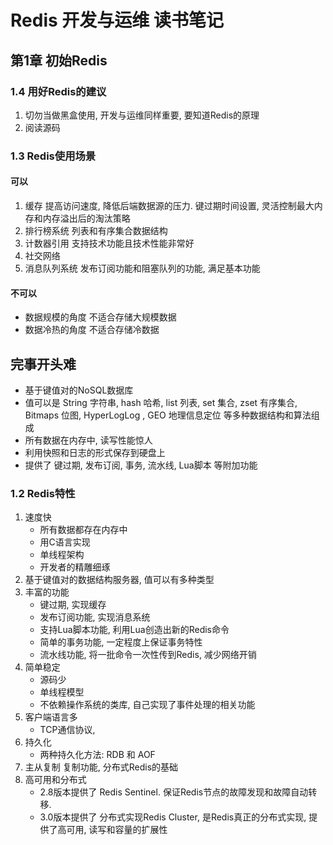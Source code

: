# Redis 开发与运维 读书笔记

## 第1章 初始Redis

### 1.4  用好Redis的建议

1. 切勿当做黑盒使用, 开发与运维同样重要,   要知道Redis的原理
2. 阅读源码





### 1.3 Redis使用场景

#### 可以

1. 缓存  提高访问速度, 降低后端数据源的压力. 键过期时间设置, 灵活控制最大内存和内存溢出后的淘汰策略
2. 排行榜系统 列表和有序集合数据结构
3. 计数器引用 支持技术功能且技术性能非常好
4. 社交网络 
5. 消息队列系统 发布订阅功能和阻塞队列的功能, 满足基本功能

#### 不可以

* 数据规模的角度 不适合存储大规模数据
* 数据冷热的角度  不适合存储冷数据


完事开头难
---------------------

* 基于键值对的NoSQL数据库
* 值可以是 String 字符串, hash 哈希, list 列表, set 集合, zset 有序集合, Bitmaps 位图, HyperLogLog , GEO 地理信息定位 等多种数据结构和算法组成
* 所有数据在内存中, 读写性能惊人
* 利用快照和日志的形式保存到硬盘上
* 提供了 键过期, 发布订阅, 事务, 流水线, Lua脚本 等附加功能

### 1.2 Redis特性

1. 速度快
   * 所有数据都存在内存中
   * 用C语言实现
   * 单线程架构
   * 开发者的精雕细琢
2. 基于键值对的数据结构服务器, 值可以有多种类型
3. 丰富的功能
   * 键过期, 实现缓存
   * 发布订阅功能, 实现消息系统
   * 支持Lua脚本功能, 利用Lua创造出新的Redis命令
   * 简单的事务功能, 一定程度上保证事务特性
   * 流水线功能, 将一批命令一次性传到Redis, 减少网络开销
4. 简单稳定
   * 源码少
   * 单线程模型
   * 不依赖操作系统的类库, 自己实现了事件处理的相关功能
5. 客户端语言多
   * TCP通信协议, 
6. 持久化
   * 两种持久化方法:  RDB 和 AOF
7. 主从复制   复制功能, 分布式Redis的基础
8. 高可用和分布式
   * 2.8版本提供了 Redis Sentinel. 保证Redis节点的故障发现和故障自动转移. 
   * 3.0版本提供了 分布式实现Redis Cluster, 是Redis真正的分布式实现, 提供了高可用, 读写和容量的扩展性